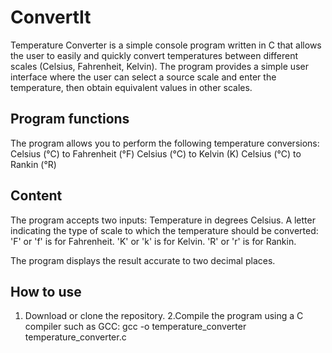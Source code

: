 # ConvertIt
Temperature Converter is a simple console program written in C that allows the user to easily and quickly convert temperatures between different scales (Celsius, Fahrenheit, Kelvin). The program provides a simple user interface where the user can select a source scale and enter the temperature, then obtain equivalent values ​​in other scales.

## Program functions
The program allows you to perform the following temperature conversions:
Celsius (°C) to Fahrenheit (°F)
Celsius (°C) to Kelvin (K)
Celsius (°C) to Rankin (°R)

## Content
The program accepts two inputs:
Temperature in degrees Celsius.
A letter indicating the type of scale to which the temperature should be converted:
'F' or 'f' is for Fahrenheit.
'K' or 'k' is for Kelvin.
'R' or 'r' is for Rankin.

The program displays the result accurate to two decimal places.

## How to use
1. Download or clone the repository.
2.Compile the program using a C compiler such as GCC:
gcc -o temperature_converter temperature_converter.c
